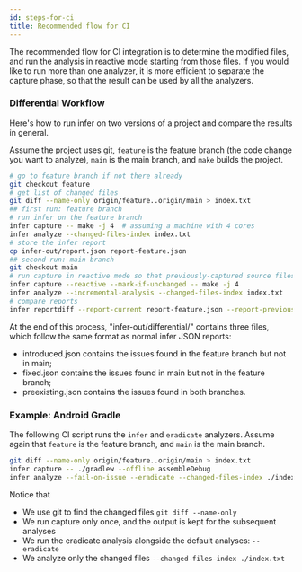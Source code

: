 ```yaml
---
id: steps-for-ci
title: Recommended flow for CI
---
```


The recommended flow for CI integration is to determine the modified files, and
run the analysis in reactive mode starting from those files. If you would like
to run more than one analyzer, it is more efficient to separate the capture
phase, so that the result can be used by all the analyzers.

### Differential Workflow

Here's how to run infer on two versions of a project and compare the results in
general.

Assume the project uses git, `feature` is the feature branch (the code change
you want to analyze), `main` is the main branch, and `make` builds the
project.

```bash
# go to feature branch if not there already
git checkout feature
# get list of changed files
git diff --name-only origin/feature..origin/main > index.txt
## first run: feature branch
# run infer on the feature branch
infer capture -- make -j 4  # assuming a machine with 4 cores
infer analyze --changed-files-index index.txt
# store the infer report
cp infer-out/report.json report-feature.json
## second run: main branch
git checkout main
# run capture in reactive mode so that previously-captured source files are kept if they are up-to-date
infer capture --reactive --mark-if-unchanged -- make -j 4
infer analyze --incremental-analysis --changed-files-index index.txt
# compare reports
infer reportdiff --report-current report-feature.json --report-previous infer-out/report.json
```

At the end of this process, "infer-out/differential/" contains three files,
which follow the same format as normal infer JSON reports:

- introduced.json contains the issues found in the feature branch but not in
  main;
- fixed.json contains the issues found in main but not in the feature branch;
- preexisting.json contains the issues found in both branches.

### Example: Android Gradle

The following CI script runs the `infer` and `eradicate` analyzers. Assume again
that `feature` is the feature branch, and `main` is the main branch.

```bash
git diff --name-only origin/feature..origin/main > index.txt
infer capture -- ./gradlew --offline assembleDebug
infer analyze --fail-on-issue --eradicate --changed-files-index ./index.txt
```

Notice that

- We use git to find the changed files `git diff --name-only`
- We run capture only once, and the output is kept for the subsequent analyses
- We run the eradicate analysis alongside the default analyses: `--eradicate`
- We analyze only the changed files `--changed-files-index ./index.txt`
